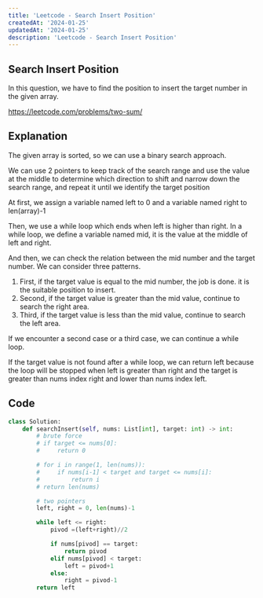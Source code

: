 ```yaml
---
title: 'Leetcode - Search Insert Position'
createdAt: '2024-01-25'
updatedAt: '2024-01-25'
description: 'Leetcode - Search Insert Position'
---
```


## Search Insert Position

In this question, we have to find the position to insert the target number in the given array.

https://leetcode.com/problems/two-sum/

## Explanation

The given array is sorted, so we can use a binary search approach.

We can use 2 pointers to keep track of the search range and use the value at the middle to determine which direction to shift and narrow down the search range, and repeat it until we identify the target position

At first, we assign a variable named left to 0 and a variable named right to len(array)-1

Then, we use a while loop which ends when left is higher than right.
In a while loop, we define a variable named mid, it is the value at the middle of left and right.

And then, we can check the relation between the mid number and the target number.
We can consider three patterns.

1. First, if the target value is equal to the mid number, the job is done. it is the suitable position to insert.
2. Second, if the target value is greater than the mid value, continue to search the right area.
3. Third, if the target value is less than the mid value, continue to search the left area.

If we encounter a second case or a third case, we can continue a while loop.

If the target value is not found after a while loop, we can return left because the loop will be stopped when left is greater than right and the target is greater than nums index right and lower than nums index left.

## Code

```python
class Solution:
    def searchInsert(self, nums: List[int], target: int) -> int:
        # brute force
        # if target <= nums[0]:
        #     return 0

        # for i in range(1, len(nums)):
        #     if nums[i-1] < target and target <= nums[i]:
        #         return i
        # return len(nums)

        # two pointers
        left, right = 0, len(nums)-1

        while left <= right:
            pivod =(left+right)//2

            if nums[pivod] == target:
                return pivod
            elif nums[pivod] < target:
                left = pivod+1
            else:
                right = pivod-1
        return left
```
